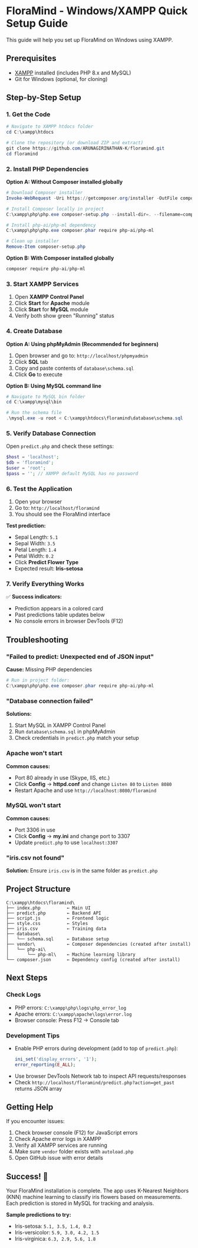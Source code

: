 # FloraMind - Windows/XAMPP Quick Setup Guide

This guide will help you set up FloraMind on Windows using XAMPP.

## Prerequisites
- [XAMPP](https://www.apachefriends.org/) installed (includes PHP 8.x and MySQL)
- Git for Windows (optional, for cloning)

## Step-by-Step Setup

### 1. Get the Code
```powershell
# Navigate to XAMPP htdocs folder
cd C:\xampp\htdocs

# Clone the repository (or download ZIP and extract)
git clone https://github.com/ARUNAGIRINATHAN-K/floramind.git
cd floramind
```

### 2. Install PHP Dependencies

**Option A: Without Composer installed globally**
```powershell
# Download Composer installer
Invoke-WebRequest -Uri https://getcomposer.org/installer -OutFile composer-setup.php

# Install Composer locally in project
C:\xampp\php\php.exe composer-setup.php --install-dir=. --filename=composer.phar

# Install php-ai/php-ml dependency
C:\xampp\php\php.exe composer.phar require php-ai/php-ml

# Clean up installer
Remove-Item composer-setup.php
```

**Option B: With Composer installed globally**
```powershell
composer require php-ai/php-ml
```

### 3. Start XAMPP Services

1. Open **XAMPP Control Panel**
2. Click **Start** for **Apache** module
3. Click **Start** for **MySQL** module
4. Verify both show green "Running" status

### 4. Create Database

**Option A: Using phpMyAdmin (Recommended for beginners)**
1. Open browser and go to: `http://localhost/phpmyadmin`
2. Click **SQL** tab
3. Copy and paste contents of `database\schema.sql`
4. Click **Go** to execute

**Option B: Using MySQL command line**
```powershell
# Navigate to MySQL bin folder
cd C:\xampp\mysql\bin

# Run the schema file
.\mysql.exe -u root < C:\xampp\htdocs\floramind\database\schema.sql
```

### 5. Verify Database Connection

Open `predict.php` and check these settings:
```php
$host = 'localhost';
$db = 'floramind';
$user = 'root';
$pass = ''; // XAMPP default MySQL has no password
```

### 6. Test the Application

1. Open your browser
2. Go to: `http://localhost/floramind`
3. You should see the FloraMind interface

**Test prediction:**
- Sepal Length: `5.1`
- Sepal Width: `3.5`
- Petal Length: `1.4`
- Petal Width: `0.2`
- Click **Predict Flower Type**
- Expected result: **Iris-setosa**

### 7. Verify Everything Works

✅ **Success indicators:**
- Prediction appears in a colored card
- Past predictions table updates below
- No console errors in browser DevTools (F12)

## Troubleshooting

### "Failed to predict: Unexpected end of JSON input"
**Cause:** Missing PHP dependencies
```powershell
# Run in project folder:
C:\xampp\php\php.exe composer.phar require php-ai/php-ml
```

### "Database connection failed"
**Solutions:**
1. Start MySQL in XAMPP Control Panel
2. Run `database\schema.sql` in phpMyAdmin
3. Check credentials in `predict.php` match your setup

### Apache won't start
**Common causes:**
- Port 80 already in use (Skype, IIS, etc.)
- Click **Config** → **httpd.conf** and change `Listen 80` to `Listen 8080`
- Restart Apache and use `http://localhost:8080/floramind`

### MySQL won't start
**Common causes:**
- Port 3306 in use
- Click **Config** → **my.ini** and change port to 3307
- Update `predict.php` to use `localhost:3307`

### "iris.csv not found"
**Solution:** Ensure `iris.csv` is in the same folder as `predict.php`

## Project Structure
```
C:\xampp\htdocs\floramind\
├── index.php          ← Main UI
├── predict.php        ← Backend API
├── script.js          ← Frontend logic
├── style.css          ← Styles
├── iris.csv           ← Training data
├── database\
│   └── schema.sql     ← Database setup
├── vendor\            ← Composer dependencies (created after install)
│   └── php-ai\
│       └── php-ml\    ← Machine learning library
└── composer.json      ← Dependency config (created after install)
```

## Next Steps

### Check Logs
- PHP errors: `C:\xampp\php\logs\php_error_log`
- Apache errors: `C:\xampp\apache\logs\error.log`
- Browser console: Press F12 → Console tab

### Development Tips
- Enable PHP errors during development (add to top of `predict.php`):
  ```php
  ini_set('display_errors', '1');
  error_reporting(E_ALL);
  ```
- Use browser DevTools Network tab to inspect API requests/responses
- Check `http://localhost/floramind/predict.php?action=get_past` returns JSON array

## Getting Help

If you encounter issues:
1. Check browser console (F12) for JavaScript errors
2. Check Apache error logs in XAMPP
3. Verify all XAMPP services are running
4. Make sure `vendor` folder exists with `autoload.php`
5. Open GitHub issue with error details

## Success! 🎉

Your FloraMind installation is complete. The app uses K-Nearest Neighbors (KNN) machine learning to classify iris flowers based on measurements. Each prediction is stored in MySQL for tracking and analysis.

**Sample predictions to try:**
- Iris-setosa: `5.1, 3.5, 1.4, 0.2`
- Iris-versicolor: `5.9, 3.0, 4.2, 1.5`
- Iris-virginica: `6.3, 2.9, 5.6, 1.8`
